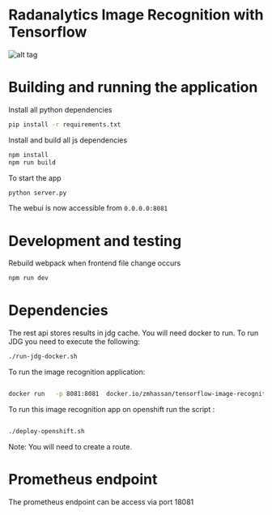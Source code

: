 # Radanalytics Image Recognition with Tensorflow


![alt tag](https://raw.githubusercontent.com/zmhassan/radanalytics-image-recognition/master/imgs/screenshot.png?token=ABNf_-jyLuMA_9NuDGZuIAqy1gNGa4Dyks5Zg51GwA%3D%3D)

# Building and running the application
Install all python dependencies
```bash
pip install -r requirements.txt
```
Install and build all js dependencies
```bash
npm install
npm run build
```

To start the app
```bash
python server.py
```

The webui is now accessible from `0.0.0.0:8081`

# Development and testing

Rebuild webpack when frontend file change occurs
```bash
npm run dev
```

# Dependencies


The rest api stores results in jdg cache. You will need docker to run.
To run JDG you need to execute the following:

```bash
./run-jdg-docker.sh
```

To run the image recognition application:

```bash

docker run   -p 8081:8081  docker.io/zmhassan/tensorflow-image-recognition

```

To run this image recognition app on openshift run the script :

```bash

./deploy-openshift.sh

```
Note: You will need to create a route.

# Prometheus endpoint

The prometheus endpoint can be access via port 18081
